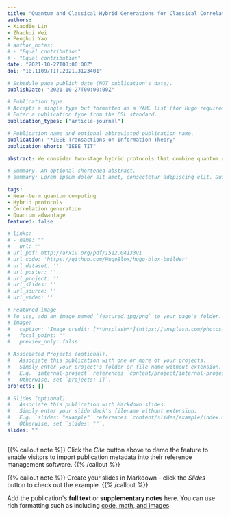 ```yaml
---
title: "Quantum and Classical Hybrid Generations for Classical Correlations"
authors:
- Xiaodie Lin
- Zhaohui Wei
- Penghui Yao
# author_notes:
# - "Equal contribution"
# - "Equal contribution"
date: "2021-10-27T00:00:00Z"
doi: "10.1109/TIT.2021.3123401"

# Schedule page publish date (NOT publication's date).
publishDate: "2021-10-27T00:00:00Z"

# Publication type.
# Accepts a single type but formatted as a YAML list (for Hugo requirements).
# Enter a publication type from the CSL standard.
publication_types: ["article-journal"]

# Publication name and optional abbreviated publication name.
publication: "*IEEE Transactions on Information Theory"
publication_short: "IEEE TIT"

abstract: We consider two-stage hybrid protocols that combine quantum resources and classical resources to generate classical correlations shared by two separated players. Our motivation is twofold. First, in the near future, the scale of quantum information processing is quite limited, and when quantum resource available is not sufficient for certain tasks, a possible way to strengthen the capability of quantum schemes is introducing extra classical resources. We analyze the mathematical structures of these hybrid protocols, and characterize the relation between the amount of quantum resources and classical resources needed. Second, a fundamental open problem in communication complexity theory is to describe the advantage of sharing prior quantum entanglement over sharing prior randomness, which is still widely open. It turns out that our quantum and classical hybrid protocols provide new insight into this important problem.

# Summary. An optional shortened abstract.
# summary: Lorem ipsum dolor sit amet, consectetur adipiscing elit. Duis posuere tellus ac convallis placerat. Proin tincidunt magna sed ex sollicitudin condimentum.

tags:
- Near-term quantum computing
- Hybrid protocols
- Correlation generation
- Quantum advantage
featured: false

# links:
# - name: ""
#   url: ""
# url_pdf: http://arxiv.org/pdf/1512.04133v1
# url_code: 'https://github.com/HugoBlox/hugo-blox-builder'
# url_dataset: ''
# url_poster: ''
# url_project: ''
# url_slides: ''
# url_source: ''
# url_video: ''

# Featured image
# To use, add an image named `featured.jpg/png` to your page's folder. 
# image:
#   caption: 'Image credit: [**Unsplash**](https://unsplash.com/photos/jdD8gXaTZsc)'
#   focal_point: ""
#   preview_only: false

# Associated Projects (optional).
#   Associate this publication with one or more of your projects.
#   Simply enter your project's folder or file name without extension.
#   E.g. `internal-project` references `content/project/internal-project/index.md`.
#   Otherwise, set `projects: []`.
projects: []

# Slides (optional).
#   Associate this publication with Markdown slides.
#   Simply enter your slide deck's filename without extension.
#   E.g. `slides: "example"` references `content/slides/example/index.md`.
#   Otherwise, set `slides: ""`.
slides: ""
---
```


{{% callout note %}}
Click the *Cite* button above to demo the feature to enable visitors to import publication metadata into their reference management software.
{{% /callout %}}

{{% callout note %}}
Create your slides in Markdown - click the *Slides* button to check out the example.
{{% /callout %}}

Add the publication's **full text** or **supplementary notes** here. You can use rich formatting such as including [code, math, and images](https://docs.hugoblox.com/content/writing-markdown-latex/).

